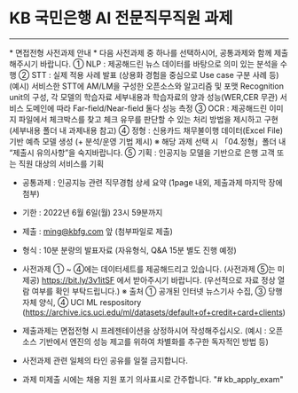 # KB 국민은행 AI 전문직무직원 과제 
<hr />
* 면접전형 사전과제 안내
* 다음 사전과제 중 하나를 선택하시어, 공통과제와 함께 제출해주시기 바랍니다.
① NLP : 제공해드린 뉴스 데이터를 바탕으로 의미 있는 분석을 수행
② STT : 실제 적용 사례 발표 (상용화 경험을 중심으로 Use case 구분 사례 등)
     (예시) 서비스한 STT에 AM/LM을 구성한 오픈소스와 알고리즘 및 포맷
              Recognition unit의 구성, 각 모델의 학습자료 세부내용과 학습자료의 양과 성능(WER,CER 무관) 서비스 도메인에 따라 Far-field/Near-field 둘다 성능 측정
③ OCR : 제공해드린 이미지 파일에서 체크박스를 찾고 체크 유무를 판단할 수 있는 처리 방법을 제시하고 구현 (세부내용 폴더 내 과제내용 참고)
④ 정형 : 신용카드 채무불이행 데이터(Excel File) 기반 예측 모델 생성 (+ 분석/운영 기법 제시)
     ※ 해당 과제 선택 시 「04.정형」폴더 내 “제출시 유의사항”을 숙지바랍니다.
⑤ 기획 : 인공지능 모델을 기반으로 은행 고객 또는 직원 대상의 서비스를 기획

+ 공통과제 : 인공지능 관련 직무경험 상세 요약 (1page 내외, 제출과제 마지막 장에 첨부)
- 기한 : 2022년 6월 6일(월) 23시 59분까지
- 제출 : ming@kbfg.com 앞 (첨부파일로 제출)
- 형식 : 10분 분량의 발표자료 (자유형식, Q&A 15분 별도 진행 예정)
- 사전과제 ① ~ ④에는 데이터세트를 제공해드리고 있습니다. (사전과제 ⑤는 미제공)
https://bit.ly/3v1itSF 에서 받아주시기 바랍니다. (우선적으로 자료 정상 열람 여부를 확인 부탁드립니다.)
※ 출처
① 공개된 인터넷 뉴스기사 수집,
③ 당행 자체 양식,
④ UCI ML respository (https://archive.ics.uci.edu/ml/datasets/default+of+credit+card+clients)
- 제출과제는 면접전형 시 프레젠테이션을 상정하시어 작성해주십시오. (예시 : 오픈소스 기반에서 엔진의 성능 제고를 위하여 차별화를 추구한 독자적인 방법 등)

- 사전과제 관련 일체의 타인 공유를 일절 금지합니다.
- 과제 미제출 시에는 채용 지원 포기 의사표시로 간주합니다.
"# kb_apply_exam" 

